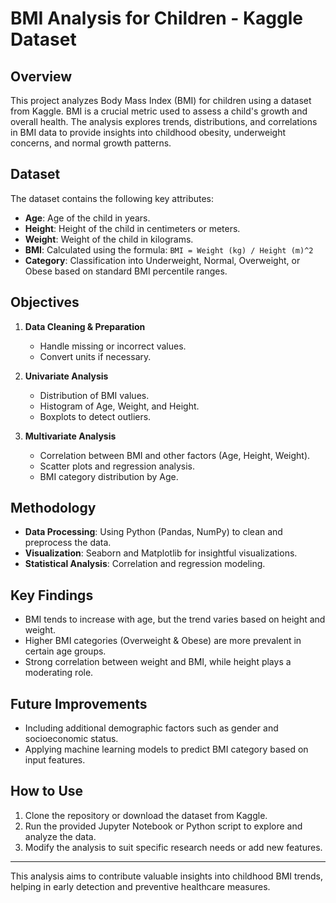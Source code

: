 # BMI Analysis for Children - Kaggle Dataset

## Overview
This project analyzes Body Mass Index (BMI) for children using a dataset from Kaggle. BMI is a crucial metric used to assess a child's growth and overall health. The analysis explores trends, distributions, and correlations in BMI data to provide insights into childhood obesity, underweight concerns, and normal growth patterns.

## Dataset
The dataset contains the following key attributes:
- **Age**: Age of the child in years.
- **Height**: Height of the child in centimeters or meters.
- **Weight**: Weight of the child in kilograms.
- **BMI**: Calculated using the formula: `BMI = Weight (kg) / Height (m)^2`
- **Category**: Classification into Underweight, Normal, Overweight, or Obese based on standard BMI percentile ranges.

## Objectives
1. **Data Cleaning & Preparation**
   - Handle missing or incorrect values.
   - Convert units if necessary.
   
2. **Univariate Analysis**
   - Distribution of BMI values.
   - Histogram of Age, Weight, and Height.
   - Boxplots to detect outliers.

3. **Multivariate Analysis**
   - Correlation between BMI and other factors (Age, Height, Weight).
   - Scatter plots and regression analysis.
   - BMI category distribution by Age.

## Methodology
- **Data Processing**: Using Python (Pandas, NumPy) to clean and preprocess the data.
- **Visualization**: Seaborn and Matplotlib for insightful visualizations.
- **Statistical Analysis**: Correlation and regression modeling.

## Key Findings
- BMI tends to increase with age, but the trend varies based on height and weight.
- Higher BMI categories (Overweight & Obese) are more prevalent in certain age groups.
- Strong correlation between weight and BMI, while height plays a moderating role.

## Future Improvements
- Including additional demographic factors such as gender and socioeconomic status.
- Applying machine learning models to predict BMI category based on input features.

## How to Use
1. Clone the repository or download the dataset from Kaggle.
2. Run the provided Jupyter Notebook or Python script to explore and analyze the data.
3. Modify the analysis to suit specific research needs or add new features.

---
This analysis aims to contribute valuable insights into childhood BMI trends, helping in early detection and preventive healthcare measures.

